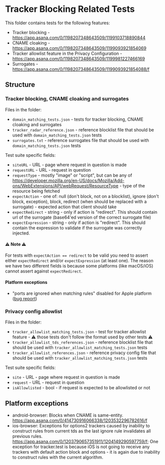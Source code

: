# Tracker Blocking Related Tests

This folder contains tests for the following features:

- Tracker blocking - https://app.asana.com/0/1198207348643509/1199103718890844
- CNAME cloaking - https://app.asana.com/0/1198207348643509/1199093921854069
- Tracker allowlist feature in the  Privacy Configuration - https://app.asana.com/0/1198207348643509/1199981227466169
- Surrogates - https://app.asana.com/0/1198207348643509/1199093921854088/f

## Structure

### Tracker blocking, CNAME cloaking and surrogates

Files in the folder:
- `domain_matching_tests.json` - tests for tracker blocking, CNAME cloaking and surrogates
- `tracker_radar_reference.json` - reference blocklist file that should be used with `domain_matching_tests.json` tests
- `surrogates.txt` - reference surrogates file that should be used with `domain_matching_tests.json` tests

Test suite specific fields:
- `siteURL` - URL - page where request in question is made
- `requestURL` - URL - request in question
- `requestType` - mostly "image" or "script", but can be any of https://developer.mozilla.org/en-US/docs/Mozilla/Add-ons/WebExtensions/API/webRequest/ResourceType - type of the resource being fetched
- `expectAction` - one of: null (don't block, not on a blocklist), ignore (don't block, exception), block, redirect (when should be replaced with a surrogate) - expected action that client should take
- `expectRedirect` - string - only if action is "redirect". This should contain url of the surrogate (base64'ed version of the correct surrogate file)
- `expectExpression` - string - only if action is "redirect". This should contain the expression to validate if the surrogate was correctly injected.

#### ⚠️ Note ⚠️

For tests with `expectAction == redirect` to be valid you need to assert either `expectRedirect` and/or `expectExpression` (at least one). The reason we have two different fields is because some platforms (like macOS/iOS) cannot assert against `expectRedirect`.

#### Platform exceptions

- "ports are ignored when matching rules" disabled for Apple platform ([bug report](https://app.asana.com/0/1163321984198618/1201849181617632/f))

### Privacy config allowlist

Files in the folder:
- `tracker_allowlist_matching_tests.json` - test for tracker allowlist feature - ⚠️ those tests don't follow the format used by other tests ⚠️
- `tracker_allowlist_tds_references.json` - reference blocklist file that should be used with `tracker_allowlist_matching_tests.json` tests
- `tracker_allowlist_references.json` - reference privacy config file that should be used with `tracker_allowlist_matching_tests.json` tests

Test suite specific fields:
- `site` - URL - page where request in question is made
- `request` - URL - request in question
- `isAllowlisted` - bool - if request is expected to be allowlisted or not

## Platform exceptions

- android-browser: Blocks when CNAME is same-entity. https://app.asana.com/0/414730916066338/1203532296782616/f
- ios-browser: Exceptions for options2 trackers caused by inability to construct rules from current tds as the last ignore rule invalidates all previous rules. https://app.asana.com/0/1203790657351911/1204149290597759/f; One exception for tracker.test is because iOS is not going to receive any trackers with default action block and options - it is again due to inability to construct rules with the current algorithm.
